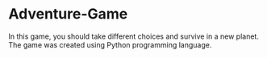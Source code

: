 # Adventure-Game
In this game, you should take different choices and survive in a new planet. The game was created using Python programming language.
